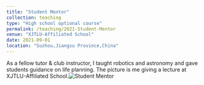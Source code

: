 ```yaml
---
title: "Student Mentor"
collection: teaching
type: "High school optional course"
permalink: /teaching/2021-Student-Mentor
venue: "XJTLU-Affiliated School"
date: 2021-09-01
location: "Suzhou,Jiangsu Province,China"
---
```


As a fellow tutor & club instructor, I taught robotics and astronomy and gave students guidance on life planning.
The picture is me giving a lecture at XJTLU-Affiliated School.![Student Mentor](https://user-images.githubusercontent.com/98693538/152961390-421690bc-4a44-4fc7-822b-b9d49ffdbd76.jpg)


